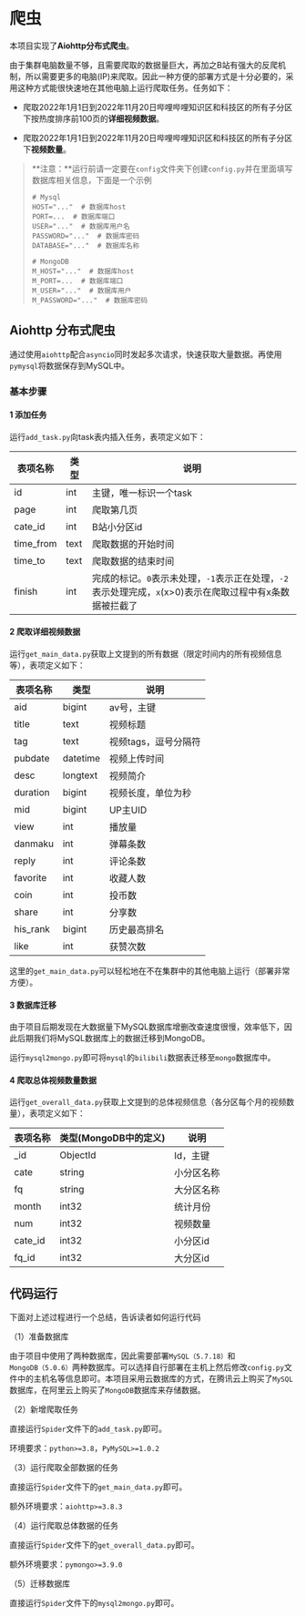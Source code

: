 # 爬虫

本项目实现了**Aiohttp分布式爬虫**。

由于集群电脑数量不够，且需要爬取的数据量巨大，再加之B站有强大的反爬机制，所以需要更多的电脑(IP)来爬取。因此一种方便的部署方式是十分必要的，采用这种方式能很快速地在其他电脑上运行爬取任务。任务如下：

- 爬取2022年1月1日到2022年11月20日哔哩哔哩知识区和科技区的所有子分区下按热度排序前100页的**详细视频数据**。

- 爬取2022年1月1日到2022年11月20日哔哩哔哩知识区和科技区的所有子分区下**视频数量**。

> **注意：**运行前请一定要在`config`文件夹下创建`config.py`并在里面填写数据库相关信息，下面是一个示例
>
> ```
> # Mysql
> HOST="..."  # 数据库host
> PORT=...  # 数据库端口
> USER="..."  # 数据库用户名
> PASSWORD="..."  # 数据库密码
> DATABASE="..."  # 数据库名称
> 
> # MongoDB
> M_HOST="..."  # 数据库host
> M_PORT=...  # 数据库端口
> M_USER="..."  # 数据库用户 
> M_PASSWORD="..."  # 数据库密码
> ```

## Aiohttp 分布式爬虫

通过使用`aiohttp`配合`asyncio`同时发起多次请求，快速获取大量数据。再使用`pymysql`将数据保存到MySQL中。

### 基本步骤

#### 1 添加任务

运行`add_task.py`向task表内插入任务，表项定义如下：

| 表项名称  | 类型 | 说明                                                         |
| --------- | ---- | ------------------------------------------------------------ |
| id        | int  | 主键，唯一标识一个task                                       |
| page      | int  | 爬取第几页                                                   |
| cate_id   | int  | B站小分区id                                                  |
| time_from | text | 爬取数据的开始时间                                           |
| time_to   | text | 爬取数据的结束时间                                           |
| finish    | int  | 完成的标记。`0`表示未处理，`-1`表示正在处理，`-2`表示处理完成，`x`(x>0)表示在爬取过程中有x条数据被拦截了 |

#### 2 爬取详细视频数据

运行`get_main_data.py`获取上文提到的所有数据（限定时间内的所有视频信息等），表项定义如下：

| 表项名称 | 类型     | 说明                 |
| -------- | -------- | -------------------- |
| aid      | bigint   | av号，主键           |
| title    | text     | 视频标题             |
| tag      | text     | 视频tags，逗号分隔符 |
| pubdate  | datetime | 视频上传时间         |
| desc     | longtext | 视频简介             |
| duration | bigint   | 视频长度，单位为秒   |
| mid      | bigint   | UP主UID              |
| view     | int      | 播放量               |
| danmaku  | int      | 弹幕条数             |
| reply    | int      | 评论条数             |
| favorite | int      | 收藏人数             |
| coin     | int      | 投币数               |
| share    | int      | 分享数               |
| his_rank | bigint   | 历史最高排名         |
| like     | int      | 获赞次数             |

这里的`get_main_data.py`可以轻松地在不在集群中的其他电脑上运行（部署非常方便）。

#### 3 数据库迁移

由于项目后期发现在大数据量下MySQL数据库增删改查速度很慢，效率低下，因此后期我们将MySQL数据库上的数据迁移到MongoDB。

运行`mysql2mongo.py`即可将`mysql`的`bilibili`数据表迁移至`mongo`数据库中。

#### 4 爬取总体视频数量数据

运行`get_overall_data.py`获取上文提到的总体视频信息（各分区每个月的视频数量），表项定义如下：

| 表项名称 | 类型(MongoDB中的定义) | 说明       |
| -------- | --------------------- | ---------- |
| _id      | ObjectId              | Id，主键   |
| cate     | string                | 小分区名称 |
| fq       | string                | 大分区名称 |
| month    | int32                 | 统计月份   |
| num      | int32                 | 视频数量   |
| cate_id  | int32                 | 小分区id   |
| fq_id    | int32                 | 大分区id   |



## 代码运行

下面对上述过程进行一个总结，告诉读者如何运行代码

（1）准备数据库

由于项目中使用了两种数据库，因此需要部署`MySQL（5.7.18）`和`MongoDB（5.0.6）`两种数据库。可以选择自行部署在主机上然后修改`config.py`文件中的主机名等信息即可。本项目采用云数据库的方式，在腾讯云上购买了`MySQL`数据库，在阿里云上购买了`MongoDB`数据库来存储数据。

（2）新增爬取任务

直接运行`Spider`文件下的`add_task.py`即可。

环境要求：`python>=3.8`，`PyMySQL>=1.0.2`

（3）运行爬取全部数据的任务

直接运行`Spider`文件下的`get_main_data.py`即可。

额外环境要求：`aiohttp>=3.8.3`

（4）运行爬取总体数据的任务

直接运行`Spider`文件下的`get_overall_data.py`即可。

额外环境要求：`pymongo>=3.9.0`

（5）迁移数据库

直接运行`Spider`文件下的`mysql2mongo.py`即可。
